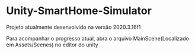 # Unity-SmartHome-Simulator

Projeto atualmente desenvolvido na versão 2020.3.16f1

Para acompanhar o progresso atual, abra o arquivo MainScene(Localizado em Assets/Scenes) no editor do unity
